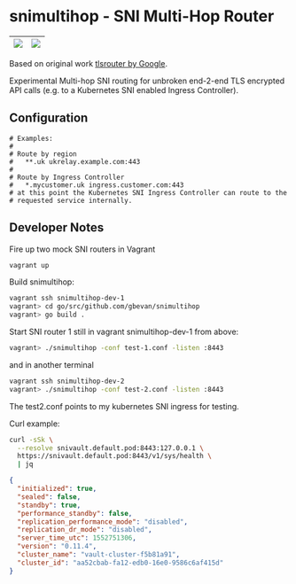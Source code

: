 # snimultihop - SNI Multi-Hop Router

| ![](https://img.shields.io/github/release/goethite/snimultihop.svg) | ![](https://img.shields.io/github/license/goethite/snimultihop.svg) |
|-|-|

Based on original work
[tlsrouter by Google](https://github.com/google/tcpproxy/tree/master/cmd/tlsrouter).

Experimental Multi-hop SNI routing for unbroken end-2-end TLS encrypted
API calls (e.g. to a Kubernetes SNI enabled Ingress Controller).

## Configuration
```
# Examples:
#
# Route by region
#   **.uk ukrelay.example.com:443
#
# Route by Ingress Controller
#   *.mycustomer.uk ingress.customer.com:443
# at this point the Kubernetes SNI Ingress Controller can route to the
# requested service internally.
```

## Developer Notes

Fire up two mock SNI routers in Vagrant
```bash
vagrant up
```

Build snimultihop:
```bash
vagrant ssh snimultihop-dev-1
vagrant> cd go/src/github.com/gbevan/snimultihop
vagrant> go build .
```

Start SNI router 1
still in vagrant snimultihop-dev-1 from above:
```bash
vagrant> ./snimultihop -conf test-1.conf -listen :8443
```
and in another terminal
```bash
vagrant ssh snimultihop-dev-2
vagrant> ./snimultihop -conf test-2.conf -listen :8443
```

The test2.conf points to my kubernetes SNI ingress for testing.

Curl example:
```bash
curl -sSk \
  --resolve snivault.default.pod:8443:127.0.0.1 \
  https://snivault.default.pod:8443/v1/sys/health \
  | jq
```
```json
{
  "initialized": true,
  "sealed": false,
  "standby": true,
  "performance_standby": false,
  "replication_performance_mode": "disabled",
  "replication_dr_mode": "disabled",
  "server_time_utc": 1552751306,
  "version": "0.11.4",
  "cluster_name": "vault-cluster-f5b81a91",
  "cluster_id": "aa52cbab-fa12-edb0-16e0-9586c6af415d"
}

```
